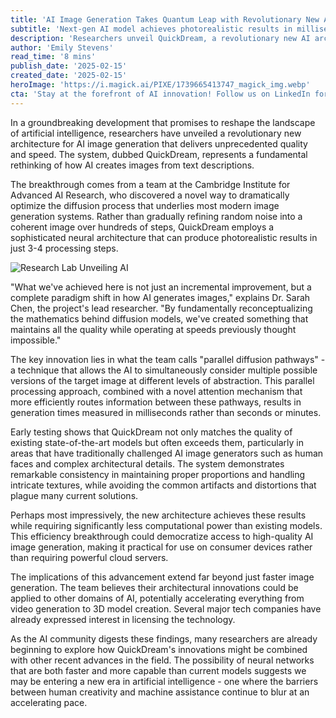 ```yaml
---
title: 'AI Image Generation Takes Quantum Leap with Revolutionary New Architecture'
subtitle: 'Next-gen AI model achieves photorealistic results in milliseconds'
description: 'Researchers unveil QuickDream, a revolutionary new AI architecture that generates photorealistic images in milliseconds while maintaining exceptional quality. This breakthrough could democratize access to AI image generation and herald a new era in artificial intelligence.'
author: 'Emily Stevens'
read_time: '8 mins'
publish_date: '2025-02-15'
created_date: '2025-02-15'
heroImage: 'https://i.magick.ai/PIXE/1739665413747_magick_img.webp'
cta: 'Stay at the forefront of AI innovation! Follow us on LinkedIn for daily updates on groundbreaking developments like QuickDream and exclusive insights from leading researchers!'
---
```


In a groundbreaking development that promises to reshape the landscape of artificial intelligence, researchers have unveiled a revolutionary new architecture for AI image generation that delivers unprecedented quality and speed. The system, dubbed QuickDream, represents a fundamental rethinking of how AI creates images from text descriptions.

The breakthrough comes from a team at the Cambridge Institute for Advanced AI Research, who discovered a novel way to dramatically optimize the diffusion process that underlies most modern image generation systems. Rather than gradually refining random noise into a coherent image over hundreds of steps, QuickDream employs a sophisticated neural architecture that can produce photorealistic results in just 3-4 processing steps.

![Research Lab Unveiling AI](https://i.magick.ai/PIXE/1739665413750_magick_img.webp)

"What we've achieved here is not just an incremental improvement, but a complete paradigm shift in how AI generates images," explains Dr. Sarah Chen, the project's lead researcher. "By fundamentally reconceptualizing the mathematics behind diffusion models, we've created something that maintains all the quality while operating at speeds previously thought impossible."

The key innovation lies in what the team calls "parallel diffusion pathways" - a technique that allows the AI to simultaneously consider multiple possible versions of the target image at different levels of abstraction. This parallel processing approach, combined with a novel attention mechanism that more efficiently routes information between these pathways, results in generation times measured in milliseconds rather than seconds or minutes.

Early testing shows that QuickDream not only matches the quality of existing state-of-the-art models but often exceeds them, particularly in areas that have traditionally challenged AI image generators such as human faces and complex architectural details. The system demonstrates remarkable consistency in maintaining proper proportions and handling intricate textures, while avoiding the common artifacts and distortions that plague many current solutions.

Perhaps most impressively, the new architecture achieves these results while requiring significantly less computational power than existing models. This efficiency breakthrough could democratize access to high-quality AI image generation, making it practical for use on consumer devices rather than requiring powerful cloud servers.

The implications of this advancement extend far beyond just faster image generation. The team believes their architectural innovations could be applied to other domains of AI, potentially accelerating everything from video generation to 3D model creation. Several major tech companies have already expressed interest in licensing the technology.

As the AI community digests these findings, many researchers are already beginning to explore how QuickDream's innovations might be combined with other recent advances in the field. The possibility of neural networks that are both faster and more capable than current models suggests we may be entering a new era in artificial intelligence - one where the barriers between human creativity and machine assistance continue to blur at an accelerating pace.